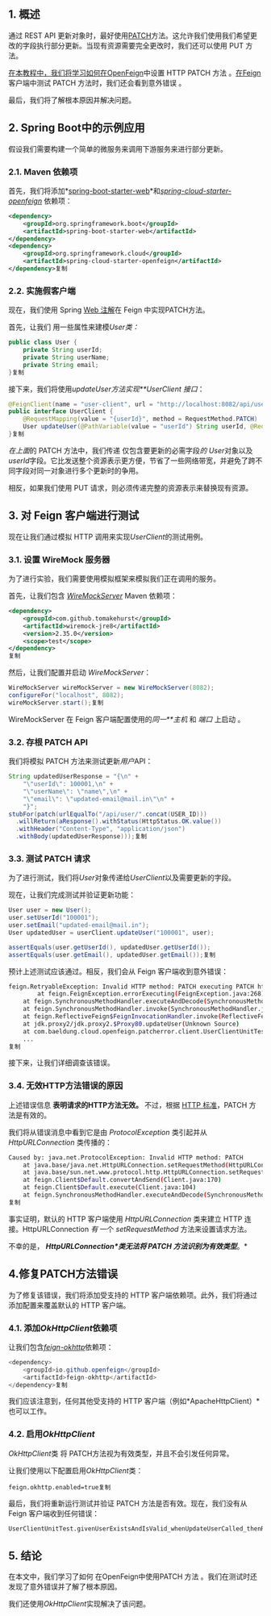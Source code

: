 ## 1. 概述

通过 REST API 更新对象时，最好使用[PATCH](https://www.baeldung.com/http-put-patch-difference-spring)方法。这允许我们使用我们希望更改的字段执行部分更新。当现有资源需要完全更改时，我们还可以使用 PUT 方法。

[在本教程中，我们将学习如何在OpenFeign](https://www.baeldung.com/spring-cloud-openfeign)中设置 HTTP PATCH 方法 。[在Feign](https://www.baeldung.com/intro-to-feign)客户端中测试 PATCH 方法时，我们还会看到意外错误 。

最后，我们将了解根本原因并解决问题。

## 2. **Spring Boot中的示例应用**

假设我们需要构建一个简单的微服务来调用下游服务来进行部分更新。

### 2.1. Maven 依赖项

首先，我们将添加*[spring-boot-starter-web](https://central.sonatype.com/search?q=spring-boot-starter-web)*和[*spring-cloud-starter-openfeign*](https://central.sonatype.com/search?q=spring-boot-starter-openfeign) 依赖项：

```xml
<dependency>
    <groupId>org.springframework.boot</groupId>
    <artifactId>spring-boot-starter-web</artifactId>
</dependency>
<dependency>
    <groupId>org.springframework.cloud</groupId>
    <artifactId>spring-cloud-starter-openfeign</artifactId>
</dependency>复制
```

### 2.2. 实施假客户端

现在，我们使用 Spring [Web 注解](https://www.baeldung.com/spring-mvc-annotations)在 Feign 中实现PATCH方法。

首先，让我们 用一些属性来建模*User类：*

```java
public class User {
    private String userId;
    private String userName;
    private String email;
}复制
```

接下来，我们将使用*updateUser方法实现**UserClient 接口*：

```java
@FeignClient(name = "user-client", url = "http://localhost:8082/api/user")
public interface UserClient {
    @RequestMapping(value = "{userId}", method = RequestMethod.PATCH)
    User updateUser(@PathVariable(value = "userId") String userId, @RequestBody User user);
}复制
```

*在上面*的 PATCH 方法中，我们传递 仅包含要更新的必需字段*的 User*对象以及*userId*字段。它比发送整个资源表示更方便，节省了一些网络带宽，并避免了跨不同字段对同一对象进行多个更新时的争用。

相反，如果我们使用 PUT 请求，则必须传递完整的资源表示来替换现有资源。

## 3. 对 Feign 客户端进行测试

现在让我们通过模拟 HTTP 调用来实现*UserClient*的测试用例。

### 3.1. 设置 WireMock 服务器

为了进行实验，我们需要使用模拟框架来模拟我们正在调用的服务。

首先，让我们包含 [*WireMockServer*](https://central.sonatype.com/search?q=wiremock-jre8) Maven 依赖项：

```xml
<dependency>
    <groupId>com.github.tomakehurst</groupId>
    <artifactId>wiremock-jre8</artifactId>
    <version>2.35.0</version>
    <scope>test</scope>
</dependency>
复制
```

然后，让我们配置并启动 *WireMockServer*：

```java
WireMockServer wireMockServer = new WireMockServer(8082);
configureFor("localhost", 8082);
wireMockServer.start();复制
```

WireMockServer 在 Feign 客户端配置使用的*同一**主机* 和 *端口* 上启动 。

### 3.2. 存根 PATCH API

我们将模拟 PATCH 方法来测试更新*用户*API：

```java
String updatedUserResponse = "{\n" +
    "\"userId\": 100001,\n" +
    "\"userName\": \"name\",\n" +
    "\"email\": \"updated-email@mail.in\"\n" +
    "}";
stubFor(patch(urlEqualTo("/api/user/".concat(USER_ID)))
  .willReturn(aResponse().withStatus(HttpStatus.OK.value())
  .withHeader("Content-Type", "application/json")
  .withBody(updatedUserResponse)));复制
```

### 3.3. 测试 PATCH 请求

为了进行测试，我们将*User*对象传递给*UserClient*以及需要更新的字段。

现在，让我们完成测试并验证更新功能：

```java
User user = new User();
user.setUserId("100001");
user.setEmail("updated-email@mail.in");
User updatedUser = userClient.updateUser("100001", user);

assertEquals(user.getUserId(), updatedUser.getUserId());
assertEquals(user.getEmail(), updatedUser.getEmail());复制
```

预计上述测试应该通过。相反，我们会从 Feign 客户端收到意外错误：

```bash
feign.RetryableException: Invalid HTTP method: PATCH executing PATCH http://localhost:8082/api/user/100001
        at feign.FeignException.errorExecuting(FeignException.java:268)
	at feign.SynchronousMethodHandler.executeAndDecode(SynchronousMethodHandler.java:131)
	at feign.SynchronousMethodHandler.invoke(SynchronousMethodHandler.java:91)
	at feign.ReflectiveFeign$FeignInvocationHandler.invoke(ReflectiveFeign.java:100)
	at jdk.proxy2/jdk.proxy2.$Proxy80.updateUser(Unknown Source)
	at com.baeldung.cloud.openfeign.patcherror.client.UserClientUnitTest.givenUserExistsAndIsValid_whenUpdateUserCalled_thenReturnSuccess(UserClientUnitTest.java:64)
	...
复制
```

接下来，让我们详细调查该错误。

### 3.4. **无效HTTP方法错误的原因**

上述错误信息 **表明请求的HTTP方法无效。** 不过，根据 [HTTP 标准](https://datatracker.ietf.org/doc/html/rfc5789)，PATCH 方法是有效的。

我们将从错误消息中看到它是由 *ProtocolException* 类引起并从 *HttpURLConnection* 类传播的：

```bash
Caused by: java.net.ProtocolException: Invalid HTTP method: PATCH
	at java.base/java.net.HttpURLConnection.setRequestMethod(HttpURLConnection.java:489)
	at java.base/sun.net.www.protocol.http.HttpURLConnection.setRequestMethod(HttpURLConnection.java:598)
	at feign.Client$Default.convertAndSend(Client.java:170)
	at feign.Client$Default.execute(Client.java:104)
	at feign.SynchronousMethodHandler.executeAndDecode(SynchronousMethodHandler.java:119)
复制
```

事实证明，默认的 HTTP 客户端使用 *HttpURLConnection* 类来建立 HTTP 连接。HttpURLConnection *有* 一个 *setRequestMethod* 方法来设置请求方法。

不幸的是， ***HttpURLConnection\*类无法将 PATCH 方法识别为有效类型***。*

## 4.**修复PATCH方法错误**

为了修复该错误，我们将添加受支持的 HTTP 客户端依赖项。此外，我们将通过添加配置来覆盖默认的 HTTP 客户端。

### 4.1. 添加*OkHttpClient*依赖项

让我们包含[*feign-okhttp*](https://central.sonatype.com/search?q=feign-okhttp)依赖项：

```java
<dependency>
    <groupId>io.github.openfeign</groupId>
    <artifactId>feign-okhttp</artifactId>
</dependency>复制
```

我们应该注意到，任何其他受支持的 HTTP 客户端（例如*ApacheHttpClient）*也可以工作。

### 4.2. 启用*OkHttpClient*

*OkHttpClient*类 将 PATCH方法视为有效类型，并且不会引发任何异常。

让我们使用以下配置启用*OkHttpClient*类：

```properties
feign.okhttp.enabled=true复制
```

最后，我们将重新运行测试并验证 PATCH 方法是否有效。现在，我们没有从 Feign 客户端收到任何错误：

```bash
UserClientUnitTest.givenUserExistsAndIsValid_whenUpdateUserCalled_thenReturnSuccess: 1 total, 1 passed复制
```

## 5. 结论

在本文中，我们学习了如何 在OpenFeign中使用PATCH 方法 。我们在测试时还发现了意外错误并了解了根本原因。

我们还使用*OkHttpClient*实现解决了该问题。